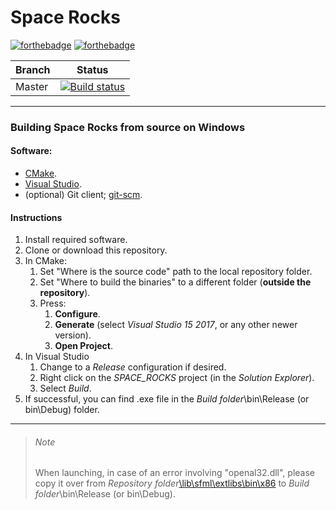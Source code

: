 Space Rocks
======

[![forthebadge](https://forthebadge.com/images/badges/built-with-love.svg)](https://forthebadge.com) [![forthebadge](https://forthebadge.com/images/badges/for-you.svg)](https://forthebadge.com)

| Branch        | Status        | 
| ------------- |:-------------:| 
| Master        | [![Build status](https://ci.appveyor.com/api/projects/status/i8pd1360bfrbaxw4/branch/master?svg=true)](https://ci.appveyor.com/project/SubStrifer/spacerocks/branch/master) |

------
### Building Space Rocks from source on Windows
#### Software:
- [CMake](https://cmake.org/).
- [Visual Studio](https://visualstudio.microsoft.com/downloads/).
- (optional) Git client; [git-scm](https://git-scm.com/downloads).

#### Instructions
1. Install required software.
2. Clone or download this repository.
3. In CMake:
    1. Set "Where is the source code" path to the local repository folder.
    2. Set "Where to build the binaries" to a different folder (**outside the repository**).
    3. Press:
        1. **Configure**.
        2. **Generate** (select *Visual Studio 15 2017*, or any other newer version).
        3. **Open Project**.
4. In Visual Studio
    1. Change to a *Release* configuration if desired.
    2. Right click on the *SPACE_ROCKS* project (in the *Solution Explorer*).
    3. Select *Build*.
5. If successful, you can find .exe file in the *Build folder*\bin\Release (or bin\Debug) folder.
__________________________________________________________________________________________________
>###### Note
>When launching, in case of an error involving "openal32.dll", 
please copy it over from *Repository folder*[\lib\sfml\extlibs\bin\x86](https://github.com/SFML/SFML/tree/0980e90ee486de80b082bf77c3e4762b885b4d67/extlibs/bin/x86) to *Build folder*\bin\Release (or bin\Debug).
